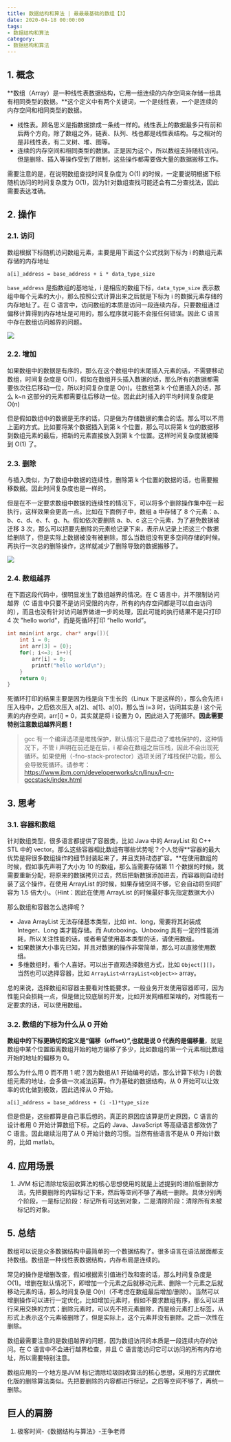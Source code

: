 ```yaml
---
title: 数据结构和算法 | 最最最基础的数组【3】
date: 2020-04-18 00:00:00
tags:
- 数据结构和算法
category:
- 数据结构和算法
---
```




## 1. 概念

**数组（Array）是一种线性表数据结构，它用一组连续的内存空间来存储一组具有相同类型的数据。**这个定义中有两个关键词，一个是线性表，一个是连续的内存空间和相同类型的数据。

- 线性表。顾名思义是指数据排成一条线一样的。线性表上的数据最多只有前和后两个方向，除了数组之外，链表、队列、栈也都是线性表结构。与之相对的是非线性表，有二叉树、堆、图等。
- 连续的内存空间和相同类型的数据。正是因为这个，所以数组支持随机访问。但是删除、插入等操作受到了限制，这些操作都需要做大量的数据搬移工作。

需要注意的是，在说明数组查找时间复杂度为 O(1) 的时候，一定要说明根据下标随机访问的时间复杂度为 O(1)，因为针对数组查找可能还会有二分查找法，因此需要表达准确。

## 2. 操作

### 2.1. 访问

数组根据下标随机访问数组元素，主要是用下面这个公式找到下标为 i 的数组元素存储的内存地址

```
a[i]_address = base_address + i * data_type_size
```

`base_address` 是指数组的基地址，i 是相应的数组下标，`data_type_size` 表示数组中每个元素的大小，那么按照公式计算出来之后就是下标为 i 的数据元素存储的内存地址了。在 C 语言中，访问数组的本质是访问一段连续内存，只要数组通过偏移计算得到内存地址是可用的，那么程序就可能不会报任何错误。因此 C 语言中存在数组访问越界的问题。

![](https://img.dawnguo.cn/Algorithm/2_1_0.jpg)

### 2.2. 增加

如果数组中的数据是有序的，那么在这个数组中的末尾插入元素的话，不需要移动数组，时间复杂度是 O(1)，假如在数组开头插入数据的话，那么所有的数据都需要依次往后移动一位，所以时间复杂度是 O(n)。往数组第 k 个位置插入的话，那么 k\~n 这部分的元素都需要往后移动一位。因此此时插入的平均时间复杂度是 O(n)

但是假如数组中的数据是无序的话，只是做为存储数据的集合的话。那么可以不用上面的方式。比如要将某个数据插入到第 k 个位置，那么可以将第 k 位的数据移到数组元素的最后，把新的元素直接放入到第 k 个位置。这样时间复杂度就被降到 O(1) 了。

### 2.3. 删除

与插入类似，为了数组中数据的连续性，删除第 k 个位置的数据的话，也需要搬移数据。因此时间复杂度也是一样的。

但是在不一定要求数组中数据的连续性的情况下，可以将多个删除操作集中在一起执行，这样效果会更高一点。比如在下面例子中，数组 a 中存储了 8 个元素：a、b、c、d、e、f、g、h。假如依次要删除 a、b、c 这三个元素，为了避免数据被迁移 3 次，那么可以把要先删除的元素给记录下来，表示从记录上把这三个数据给删除了，但是实际上数据被没有被删除，那么当数组没有更多空间存储的时候。再执行一次总的删除操作，这样就减少了删除导致的数据搬移了。

![](https://img.dawnguo.cn/Algorithm/2_1_1.jpg)

### 2.4. 数组越界

在下面这段代码中，很明显发生了数组越界的情况。在 C 语言中，并不限制访问越界（C 语言中只要不是访问受限的内存，所有的内存空间都是可以自由访问的），而且也没有针对访问越界做进一步的处理，因此可能的执行结果不是只打印 4 次 "hello world"，而是死循环打印 “hello world”。

```c
int main(int argc, char* argv[]){
    int i = 0;
    int arr[3] = {0};
    for(; i<=3; i++){
        arr[i] = 0;
        printf("hello world\n");
    }
    return 0;
}
```

死循环打印的结果主要是因为栈是向下生长的（Linux 下是这样的），那么会先把 i 压入栈中，之后依次压入 a[2]、a[1]、a[0]，那么当 i=3 时，访问其实是 i 这个元素的内存空间，arr[i] = 0，其实就是将 i 设置为 0，因此进入了死循环。**因此需要特别注意数组越界问题！**

> gcc 有一个编译选项是堆栈保护，默认情况下是启动了堆栈保护的，这种情况下，不管 i 声明在前还是在后，i  都会在数组之后压栈，因此不会出现死循环。如果使用（-fno-stack-protector）选项关闭了堆栈保护功能，那么会导致死循环。请参考：https://www.ibm.com/developerworks/cn/linux/l-cn-gccstack/index.html

## 3. 思考

### 3.1. 容器和数组

针对数组类型，很多语言都提供了容器类，比如 Java 中的 ArrayList 和 C++ STL 中的 vector。那么这些容器相比数组有哪些优势呢？个人觉得**容器的最大优势是将很多数组操作的细节封装起来了，并且支持动态扩容。**在使用数组的时候，假如事先声明了大小为 10 的数组，那么当需要存储第 11 个数据的时候，就需要重新分配，将原来的数据拷贝过去，然后把新数据添加进去，而容器则自动封装了这个操作，在使用 ArrayList 的时候，如果存储空间不够，它会自动将空间扩容为 1.5 倍大小。（Hint：因此在使用 ArrayList 的时候最好事先指定数据大小）

那么数组和容器怎么选择呢？

- Java ArrayList 无法存储基本类型，比如 int、long，需要将其封装成 Integer、Long 类才能存储。而 Autoboxing、Unboxing 具有一定的性能消耗，所以关注性能的话，或者希望使用基本类型的话，请使用数组。
- 如果数据大小事先已知，并且对数据的操作非常简单，那么可以直接使用数组。
- 多维数组时，看个人喜好。可以出于直观选择数组方式，比如 `Object[][]`，当然也可以选择容器，比如 `ArrayList<ArrayList<object>>` array。

总的来说，选择数组和容器主要看对性能要求。一般业务开发使用容器即可，因为性能只会损耗一点，但是做比较底层的开发，比如开发网络框架啥的，对性能有一定要求的话，可以使用数组。

### 3.2. 数组的下标为什么从 0 开始

**数组中的下标更确切的定义是“偏移（offset）”,也就是说 0 代表的是偏移量**，就是数组中某个位置距离数组开始的地方偏移了多少，比如数组的第一个元素相比数组开始的地址的偏移为 0。

那么为什么用 0 而不用 1 呢？因为数组从1 开始编号的话，那么计算下标为 i 的数组元素的地址，会多做一次减法运算。作为基础的数据结构，从 0 开始可以让效率的优化做到极致，因此选择从 0 开始。

```
a[i]_address = base_address + (i -1)*type_size
```

但是但是，这些都算是自己事后想的。真正的原因应该算是历史原因，C 语言的设计者用 0 开始计算数组下标，之后的 Java、JavaScript 等高级语言都效仿了 C 语言。因此继续沿用了从 0 开始计数的习惯。当然有些语言不是从 0 开始计数的，比如 matlab。



## 4. 应用场景

1. JVM 标记清除垃圾回收算法的核心思想使用的就是上述提到的进阶版删除方法，先把要删除的内容标记下来，然后等空间不够了再统一删除。具体分别两个阶段，一是标记阶段：标记所有可达到对象，二是清除阶段：清除所有未被标记的对象。



## 5. 总结

数组可以说是众多数据结构中最简单的一个数据结构了。很多语言在语法层面都支持数组。数组是一种线性表数据结构，内存布局是连续的。

常见的操作是增删改查，假如根据索引值进行改和查的话，那么时间复杂度是 O(1)。增删在默认情况下，即增加一个元素之后就移动元素、删除一个元素之后就移动元素的话，那么时间复杂是 O(n)（不考虑在数组最后增加/删除）。当然可以增删操作可以进行一定优化，比如增加元素时，假如不要求数组有序，那么可以进行采用交换的方式；删除元素时，可以先不把元素删除，而是给元素打上标签，从形式上表示这个元素被删除了，但是实际上，这个元素并没有删除。之后一次性在删除。

数组最需要注意的是数组越界的问题，因为数组访问的本质是一段连续内存的访问。在 C 语言中不会进行越界检查，并且 C 语言能访问它可以访问的所有内存地址，所以需要特别注意。

数组应用的一个地方是JVM 标记清除垃圾回收算法的核心思想，采用的方式跟优化版的删除算法类似。先把要删除的内容都进行标记，之后等空间不够了，再统一删除。

## 巨人的肩膀

1. 极客时间-《数据结构与算法》-王争老师